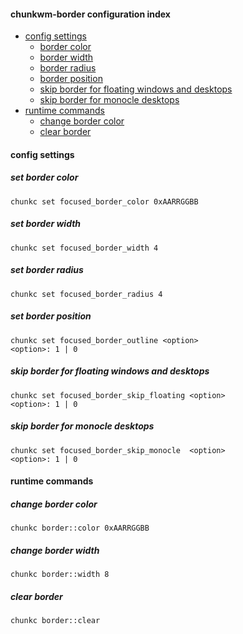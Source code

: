 #### chunkwm-border configuration index

* [config settings](#config-settings)
  * [border color](#set-border-color)
  * [border width](#set-border-width)
  * [border radius](#set-border-radius)
  * [border position](#set-border-position)
  * [skip border for floating windows and desktops](#skip-border-for-floating-windows-and-desktops)
  * [skip border for monocle desktops](#skip-border-for-monocle-desktops)
* [runtime commands](#runtime-commands)
  * [change border color](#change-border-color)
  * [clear border](#clear-border)

#### config settings

##### set border color

    chunkc set focused_border_color 0xAARRGGBB

##### set border width

    chunkc set focused_border_width 4

##### set border radius

    chunkc set focused_border_radius 4

##### set border position

    chunkc set focused_border_outline <option>
    <option>: 1 | 0

##### skip border for floating windows and desktops

    chunkc set focused_border_skip_floating <option>
    <option>: 1 | 0

##### skip border for monocle desktops

    chunkc set focused_border_skip_monocle  <option>
    <option>: 1 | 0

#### runtime commands

##### change border color

    chunkc border::color 0xAARRGGBB

##### change border width

    chunkc border::width 8

##### clear border

    chunkc border::clear
